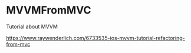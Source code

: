 # MVVMFromMVC
Tutorial about MVVM

https://www.raywenderlich.com/6733535-ios-mvvm-tutorial-refactoring-from-mvc
